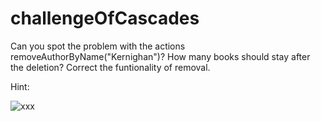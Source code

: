 # challengeOfCascades

Can you spot the problem with the actions removeAuthorByName("Kernighan")?
How many books should stay after the deletion? 
Correct the funtionality of removal.

Hint: 

![xxx](https://user-images.githubusercontent.com/17915422/114863073-922b7c00-9def-11eb-80b1-eb3a442fadc1.jpg)
